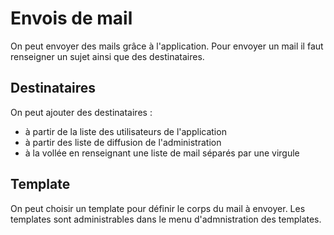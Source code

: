 # Envois de mail

On peut envoyer des mails grâce à l'application.
Pour envoyer un mail il faut renseigner un sujet ainsi que des destinataires.

## Destinataires

On peut ajouter des destinataires :
- à partir de la liste des utilisateurs de l'application 
- à partir des liste de diffusion de l'administration
- à la vollée en renseignant une liste de mail séparés par une virgule

## Template

On peut choisir un template pour définir le corps du mail à envoyer. Les templates sont administrables dans le menu d'admnistration des templates.

